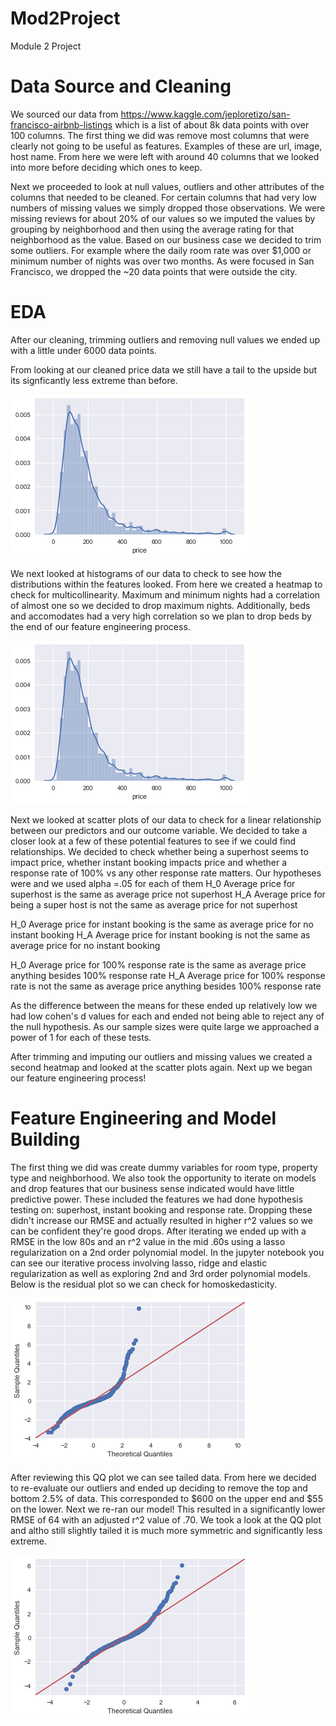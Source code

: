 # Mod2Project
Module 2 Project

# Data Source and Cleaning
We sourced our data from https://www.kaggle.com/jeploretizo/san-francisco-airbnb-listings which is a list of about 8k data points with over 100 columns. The first thing we did was remove most columns that were clearly not going to be useful as features. Examples of these are url, image, host name. From here we were left with around 40 columns that we looked into more before deciding which ones to keep.

Next we proceeded to look at null values, outliers and other attributes of the columns that needed to be cleaned. For certain columns that had very low numbers of missing values we simply dropped those observations. We were missing reviews for about 20% of our values so we imputed the values by grouping by neighborhood and then using the average rating for that neighborhood as the value. Based on our business case we decided to trim some outliers. For example where the daily room rate was over $1,000 or minimum number of nights was over two months. As were focused in San Francisco, we dropped the ~20 data points that were outside the city.

# EDA
After our cleaning, trimming outliers and removing null values we ended up with a little under 6000 data points. 


From looking at our cleaned price data we still have a tail to the upside but its signficantly less extreme than before.

<img src="https://github.com/CaryMosley/Mod2Project/blob/master/cleanprice.png">

We next looked at histograms of our data to check to see how the distributions within the features looked. From here we created a heatmap to check for multicollinearity. Maximum and minimum nights had a correlation of almost one so we decided to drop maximum nights. Additionally, beds and accomodates had a very high correlation so we plan to drop beds by the end of our feature engineering process.

<img src="https://github.com/CaryMosley/Mod2Project/blob/master/cleanprice.png">

Next we looked at scatter plots of our data to check for a linear relationship between our predictors and our outcome variable. We decided to take a closer look at a few of these potential features to see if we could find relationships. We decided to check whether being a superhost seems to impact price, whether instant booking impacts price and whether a response rate of 100% vs any other response rate matters. Our hypotheses were and we used alpha =.05 for each of them
H_0 Average price for superhost is the same as average price not superhost
H_A Average price for being a super host is not the same as average price for not superhost


H_0 Average price for instant booking is the same as average price for no instant booking
H_A Average price for instant booking is not the same as average price for no instant booking

H_0 Average price for 100% response rate is the same as average price anything besides 100% response rate
H_A Average price for 100% response rate is not the same as average price anything besides 100% response rate

As the difference between the means for these ended up relatively low we had low cohen's d values for each and ended not being able to reject any of the null hypothesis. As our sample sizes were quite large we approached a power of 1 for each of these tests.

After trimming and imputing our outliers and missing values we created a second heatmap and looked at the scatter plots again. Next up we began our feature engineering process!

# Feature Engineering and Model Building

The first thing we did was create dummy variables for room type, property type and neighborhood. We also took the opportunity to iterate on models and drop features that our business sense indicated would have little predictive power. These included the features we had done hypothesis testing on: superhost, instant booking and response rate. Dropping these didn't increase our RMSE and actually resulted in higher r^2 values so we can be confident they're good drops. After iterating we ended up with a RMSE in the low 80s and an r^2 value in the mid .60s using a lasso regularization on a 2nd order polynomial model. In the jupyter notebook you can see our iterative process involving lasso, ridge and elastic regularization as well as exploring 2nd and 3rd order polynomial models. Below is the residual plot so we can check for homoskedasticity.

<img src="https://github.com/CaryMosley/Mod2Project/blob/master/QQPlot1.png">

After reviewing this QQ plot we can see tailed data. From here we decided to re-evaluate our outliers and ended up deciding to remove the top and bottom 2.5% of data. This corresponded to $600 on the upper end and $55 on the lower. Next we re-ran our model! This resulted in a significantly lower RMSE of 64 with an adjusted r^2 value of .70. We took a look at the QQ plot and altho still slightly tailed it is much more symmetric and significantly less extreme.

<img src="https://github.com/CaryMosley/Mod2Project/blob/master/QQPlot2.png">

